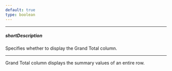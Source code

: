 ```yaml
---
default: true
type: boolean
---
```

---
##### shortDescription
Specifies whether to display the Grand Total column.

---
Grand Total column displays the summary values of an entire row.